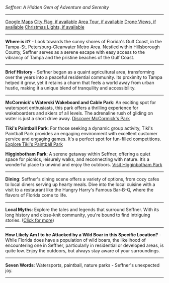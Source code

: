 *Seffner: A Hidden Gem of Adventure and Serenity*

---

[Google Maps](https://www.google.com/maps/place/Seffner,+FL/data=!3m1!1e3)
[City Flag, if available](https://www.google.com/search?tbm=isch&q=Seffner+FL+Flag+Picture)
[Area Tour, if available](https://www.youtube.com/results?search_query=Seffner+FL+4k+tour)
[Drone Views, if available](https://www.youtube.com/results?search_query=Seffner+FL+4k+drone)
[Christmas Lights, if available](https://www.youtube.com/results?search_query=Seffner+FL+christmas+lights&sp=CAI%253D)

---

**Where is it?** - Look towards the sunny shores of Florida's Gulf Coast, in the Tampa-St. Petersburg-Clearwater Metro Area. Nestled within Hillsborough County, Seffner serves as a serene escape with easy access to the vibrancy of Tampa and the pristine beaches of the Gulf Coast.

---

**Brief History** - Seffner began as a quaint agricultural area, transforming over the years into a peaceful residential community. Its proximity to Tampa helped it grow, yet it retains a charm that feels a world away from urban hustle, making it a unique blend of tranquility and accessibility.

---

**McCormick's Waterski Wakeboard and Cable Park**: An exciting spot for watersport enthusiasts, this park offers a thrilling experience for wakeboarders and skiers of all levels. The adrenaline rush of gliding on water is just a short drive away.
  [Discover McCormick's Park](https://www.youtube.com/results?search_query=Seffner+FL+McCormick's+Waterski+Wakeboard+and+Cable+Park)

**Tiki's Paintball Park**: For those seeking a dynamic group activity, Tiki's Paintball Park provides an engaging environment with excellent customer service and engaging games. It's a perfect spot for fun-filled competitions.
  [Explore Tiki's Paintball Park](https://www.youtube.com/results?search_query=Seffner+FL+Tiki's+Paintball+Park)

**Higginbotham Park**: A serene getaway within Seffner, offering a quiet space for picnics, leisurely walks, and reconnecting with nature. It’s a wonderful place to unwind and enjoy the outdoors.
  [Visit Higginbotham Park](https://www.youtube.com/results?search_query=Seffner+FL+Higginbotham+Park)

---

**Dining**: Seffner's dining scene offers a variety of options, from cozy cafes to local diners serving up hearty meals. Dive into the local cuisine with a visit to a restaurant like the Hungry Harry's Famous Bar-B-Q, where the flavors of Florida come to life.

---

**Local Myths**: Explore the tales and legends that surround Seffner. With its long history and close-knit community, you're bound to find intriguing stories.
  ([Click for more](https://www.google.com/search?q=Seffner+FL+local+myths))

---

**How Likely Am I to be Attacked by a Wild Boar in this Specific Location?** - While Florida does have a population of wild boars, the likelihood of encountering one in Seffner, particularly in residential or developed areas, is quite low. Enjoy the outdoors, but always stay aware of your surroundings.

---

**Seven Words**: Watersports, paintball, nature parks - Seffner's unexpected joy.

---